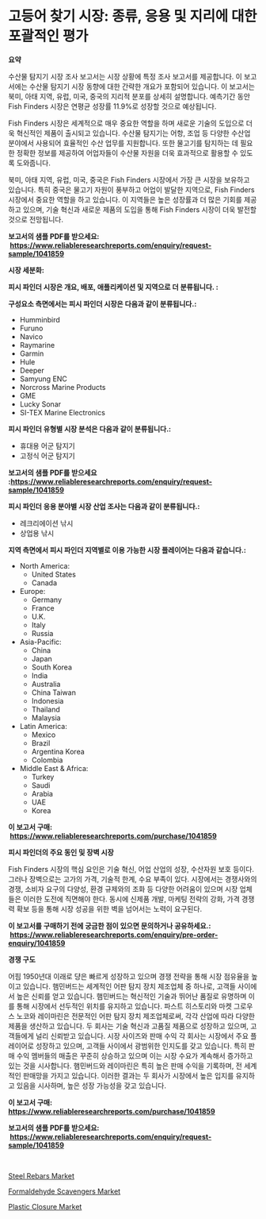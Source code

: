 <p><h1>고등어 찾기 시장: 종류, 응용 및 지리에 대한 포괄적인 평가</h1></p><p><strong>요약</strong></p>
<p><p>수산물 탐지기 시장 조사 보고서는 시장 상황에 특정 조사 보고서를 제공합니다. 이 보고서에는 수산물 탐지기 시장 동향에 대한 간략한 개요가 포함되어 있습니다. 이 보고서는 북미, 아태 지역, 유럽, 미국, 중국의 지리적 분포를 상세히 설명합니다. 예측기간 동안 Fish Finders 시장은 연평균 성장률 11.9%로 성장할 것으로 예상됩니다.</p><p>Fish Finders 시장은 세계적으로 매우 중요한 역할을 하며 새로운 기술의 도입으로 더욱 혁신적인 제품이 출시되고 있습니다. 수산물 탐지기는 어항, 조업 등 다양한 수산업 분야에서 사용되어 효율적인 수산 업무를 지원합니다. 또한 물고기를 탐지하는 데 필요한 정확한 정보를 제공하여 어업자들이 수산물 자원을 더욱 효과적으로 활용할 수 있도록 도와줍니다.</p><p>북미, 아태 지역, 유럽, 미국, 중국은 Fish Finders 시장에서 가장 큰 시장을 보유하고 있습니다. 특히 중국은 물고기 자원이 풍부하고 어업이 발달한 지역으로, Fish Finders 시장에서 중요한 역할을 하고 있습니다. 이 지역들은 높은 성장률과 더 많은 기회를 제공하고 있으며, 기술 혁신과 새로운 제품의 도입을 통해 Fish Finders 시장이 더욱 발전할 것으로 전망됩니다.</p></p>
<p><strong>보고서의 샘플 PDF를 받으세요: &nbsp;<a href="https://www.reliableresearchreports.com/enquiry/request-sample/1041859">https://www.reliableresearchreports.com/enquiry/request-sample/1041859</a></strong></p>
<p><strong>시장 세분화:</strong></p>
<p><strong> 피시 파인더 시장은 개요, 배포, 애플리케이션 및 지역으로 더 분류됩니다. :</strong></p>
<p><strong>구성요소 측면에서는 피시 파인더 시장은 다음과 같이 분류됩니다.:</strong></p>
<p><ul><li>Humminbird</li><li>Furuno</li><li>Navico</li><li>Raymarine</li><li>Garmin</li><li>Hule</li><li>Deeper</li><li>Samyung ENC</li><li>Norcross Marine Products</li><li>GME</li><li>Lucky Sonar</li><li>SI-TEX Marine Electronics</li></ul></p>
<p><strong> 피시 파인더 유형별 시장 분석은 다음과 같이 분류됩니다.:</strong></p>
<p><ul><li>휴대용 어군 탐지기</li><li>고정식 어군 탐지기</li></ul></p>
<p><strong>보고서의 샘플 PDF를 받으세요 :<a href="https://www.reliableresearchreports.com/enquiry/request-sample/1041859">https://www.reliableresearchreports.com/enquiry/request-sample/1041859</a></strong></p>
<p><strong> 피시 파인더 응용 분야별 시장 산업 조사는 다음과 같이 분류됩니다.:</strong></p>
<p><ul><li>레크리에이션 낚시</li><li>상업용 낚시</li></ul></p>
<p><strong>지역 측면에서 피시 파인더 지역별로 이용 가능한 시장 플레이어는 다음과 같습니다.:</strong></p>
<p><ul>
    <li>
        North America:
        <ul>
            <li>United States</li>
            <li>Canada</li>
        </ul>
    </li>
    <li>
        Europe:
        <ul>
            <li>Germany</li>
            <li>France</li>
            <li>U.K.</li>
            <li>Italy</li>
            <li>Russia</li>
        </ul>
    </li>
    <li>
        Asia-Pacific:
        <ul>
            <li>China</li>
            <li>Japan</li>
            <li>South Korea</li>
            <li>India</li>
            <li>Australia</li>
            <li>China Taiwan</li>
            <li>Indonesia</li>
            <li>Thailand</li>
            <li>Malaysia</li>
        </ul>
    </li>
    <li>
        Latin America:
        <ul>
            <li>Mexico</li>
            <li>Brazil</li>
            <li>Argentina Korea</li>
            <li>Colombia</li>
        </ul>
    </li>
    <li>
        Middle East & Africa:
        <ul>
            <li>Turkey</li>
            <li>Saudi</li>
            <li>Arabia</li>
            <li>UAE</li>
            <li>Korea</li>
        </ul>
    </li>
    </ul></p>
<p><strong>이 보고서 구매: &nbsp;<a href="https://www.reliableresearchreports.com/purchase/1041859">https://www.reliableresearchreports.com/purchase/1041859</a></strong></p>
<p><strong>피시 파인더의 주요 동인 및 장벽 시장</strong></p>
<p><p>Fish Finders 시장의 핵심 요인은 기술 혁신, 어업 산업의 성장, 수산자원 보호 등이다. 그러나 장벽으로는 고가의 가격, 기술적 한계, 수요 부족이 있다. 시장에서는 경쟁사와의 경쟁, 소비자 요구의 다양성, 환경 규제와의 조화 등 다양한 어려움이 있으며 시장 업체들은 이러한 도전에 직면해야 한다. 동시에 신제품 개발, 마케팅 전략의 강화, 가격 경쟁력 확보 등을 통해 시장 성공을 위한 벽을 넘어서는 노력이 요구된다.</p></p>
<p><strong>이 보고서를 구매하기 전에 궁금한 점이 있으면 문의하거나 공유하세요.: &nbsp;<a href="https://www.reliableresearchreports.com/enquiry/pre-order-enquiry/1041859">https://www.reliableresearchreports.com/enquiry/pre-order-enquiry/1041859</a></strong></p>
<p><strong>경쟁 구도</strong></p>
<p><p>어핌 1950년대 이래로 댱은 빠르게 성장하고 있으며 경쟁 전략을 통해 시장 점유율을 높이고 있습니다. 햄민버드는 세계적인 어판 탐지 장치 제조업체 중 하나로, 고객들 사이에서 높은 신뢰를 얻고 있습니다. 햄민버드는 혁신적인 기술과 뛰어난 품질로 유명하며 이를 통해 시장에서 선두적인 위치를 유지하고 있습니다. 파스트 히스토리와 마켓 그로우스 노코와 레이마린은 전문적인 어판 탐지 장치 제조업체로써, 각각 산업에 따라 다양한 제품을 생산하고 있습니다. 두 회사는 기술 혁신과 고품질 제품으로 성장하고 있으며, 고객들에게 널리 신뢰받고 있습니다. 시장 사이즈와 판매 수익 각 회사는 시장에서 주요 플레이어로 성장하고 있으며, 고객들 사이에서 광범위한 인지도를 갖고 있습니다. 특히 판매 수익 멤버들의 매출은 꾸준히 상승하고 있으며 이는 시장 수요가 계속해서 증가하고 있는 것을 시사합니다. 햄민버드와 레이마린은 특히 높은 판매 수익을 기록하며, 전 세계적인 판매망을 가지고 있습니다. 이러한 결과는 두 회사가 시장에서 높은 입지를 유지하고 있음을 시사하며, 높은 성장 가능성을 갖고 있습니다.</p></p>
<p><strong>이 보고서 구매: &nbsp; <a href="https://www.reliableresearchreports.com/purchase/1041859">https://www.reliableresearchreports.com/purchase/1041859</a></strong></p>
<p><strong>보고서의 샘플 PDF를 받으세요: &nbsp;<a href="https://www.reliableresearchreports.com/enquiry/request-sample/1041859">https://www.reliableresearchreports.com/enquiry/request-sample/1041859</a></strong><strong></strong></p>
<p>&nbsp;</p>
<p><p><a href="https://github.com/globismark/Market-Research-Report-List-2/blob/main/steel-rebars-market.md">Steel Rebars Market</a></p><p><a href="https://github.com/bobicer/Market-Research-Report-List-2/blob/main/formaldehyde-scavengers-market.md">Formaldehyde Scavengers Market</a></p><p><a href="https://github.com/timeliteaut/Market-Research-Report-List-1/blob/main/plastic-closure-market.md">Plastic Closure Market</a></p></p>